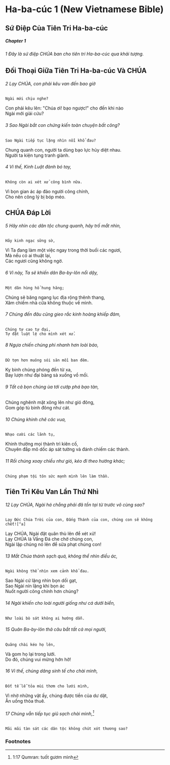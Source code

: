 
# Ha-ba-cúc 1 (New Vietnamese Bible)
## Sứ Điệp Của Tiên Tri Ha-ba-cúc

##### Chapter 1
###### 1 Đây là sứ điệp CHÚA ban cho tiên tri Ha-ba-cúc qua khải tượng.

## Đối Thoại Giữa Tiên Tri Ha-ba-cúc Và CHÚA

###### 2 Lạy CHÚA, con phải kêu van đến bao giờ  
    Ngài mới chịu nghe?  
Con phải kêu lên: "Chúa ơi! bạo ngược!" cho đến khi nào  
    Ngài mới giải cứu?  

###### 3 Sao Ngài bắt con chứng kiến toàn chuyện bất công?  
    Sao Ngài tiếp tục lặng nhìn nỗi khổ đau?  
Chung quanh con, người ta dùng bạo lực hủy diệt nhau.  
    Người ta kiện tụng tranh giành.  

###### 4 Vì thế, Kinh Luật đành bó tay,  
    Không còn ai xét xử công bình nữa.  
Vì bọn gian ác áp đảo người công chính,  
    Cho nên công lý bị bóp méo.

## CHÚA Đáp Lời

###### 5 Hãy nhìn các dân tộc chung quanh, hãy trố mắt nhìn,  
    Hãy kinh ngạc sững sờ,  
Vì Ta đang làm một việc ngay trong thời buổi các ngươi,  
    Mà nếu có ai thuật lại,  
    Các ngươi cũng không ngờ.  

###### 6 Vì này, Ta sẽ khiến dân Ba-by-lôn nổi dậy,  
    Một dân hùng hổ hung hăng;  
Chúng sẽ băng ngang lục địa rộng thênh thang,  
    Xâm chiếm nhà cửa không thuộc về mình.  

###### 7 Chúng đến đâu cũng gieo rắc kinh hoàng khiếp đảm,  
    Chúng tự cao tự đại,  
    Tự đặt luật lệ cho mình xét xử.  

###### 8 Ngựa chiến chúng phi nhanh hơn loài báo,  
    Dữ tợn hơn muông sói săn mồi ban đêm.  
Kỵ binh chúng phóng đến từ xa,  
    Bay lượn như đại bàng sà xuống vồ mồi.  

###### 9     Tất cả bọn chúng ùa tới cướp phá bạo tàn,  
Chúng nghênh mặt xông lên như gió đông,  
    Gom góp tù binh đông như cát.  

###### 10 Chúng khinh chê các vua,  
    Nhạo cười các lãnh tụ,  
Khinh thường mọi thành trì kiên cố,  
    Chuyên đắp mô dốc áp sát tường và đánh chiếm các thành.  

###### 11 Rồi chúng xoay chiều như gió, kéo đi theo hướng khác;  
    Chúng phạm tội tôn sức mạnh mình lên làm thần.

## Tiên Tri Kêu Van Lần Thứ Nhì

###### 12 Lạy CHÚA, Ngài há chẳng phải đã tồn tại từ trước vô cùng sao?  
    Lạy Đức Chúa Trời của con, Đấng Thánh của con, chúng con sẽ không chết![^a]  
Lạy CHÚA, Ngài đặt quân thù lên để xét xử!  
    Lạy CHÚA là Vầng Đá che chở chúng con,  
    Ngài lập chúng nó lên để sửa phạt chúng con!  

###### 13 Mắt Chúa thánh sạch quá, không thể nhìn điều ác,  
    Ngài không thể nhìn xem cảnh khổ đau.  
Sao Ngài cứ lặng nhìn bọn dối gạt,  
    Sao Ngài nín lặng khi bọn ác  
    Nuốt người công chính hơn chúng?  

###### 14 Ngài khiến cho loài người giống như cá dưới biển,  
    Như loài bò sát không ai hướng dẫn.  

###### 15 Quân Ba-by-lôn thả câu bắt tất cả mọi người,  
    Quăng chài kéo họ lên,  
Và gom họ lại trong lưới.  
    Do đó, chúng vui mừng hớn hở!  

###### 16 Vì thế, chúng dâng sinh tế cho chài mình,  
    Đốt tế lễ tỏa mùi thơm cho lưới mình,  
Vì nhờ những vật ấy, chúng được tiền của dư dật,  
    Ăn uống thỏa thuê.  

###### 17 Chúng vẫn tiếp tục giũ sạch chài mình,[^b]  
    Mãi mãi tàn sát các dân tộc không chút xót thương sao?

### Footnotes
[^a]: 1:12 Nt: chúng con sẽ không chết!
[^b]: 1:17 Qumran: tuốt gươm mình

